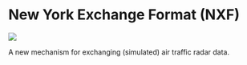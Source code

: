 # New York Exchange Format (NXF)
[![](https://jitpack.io/v/io.wtmsb/NXF-Java.svg)](https://jitpack.io/#io.wtmsb/NXF-Java)

A new mechanism for exchanging (simulated) air traffic radar data.